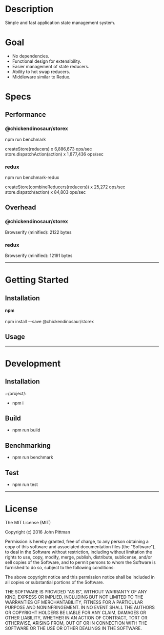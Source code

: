 # Description

Simple and fast application state management system.

# Goal

*   No dependencies.
*   Functional design for extensibility.
*   Easier management of state reducers.
*   Ability to hot swap reducers.
*   Middleware similar to Redux.

# Specs

## Performance

### @chickendinosaur/storex

npm run benchmark

createStore(reducers) x 6,886,673 ops/sec  
store.dispatchAction(action) x 1,877,436 ops/sec

### redux

npm run benchmark-redux

createStore(combineReducers(reducers)) x 25,272 ops/sec  
store.dispatch(action) x 84,803 ops/sec

## Overhead

### @chickendinosaur/storex

Browserify (minified): 2122 bytes

### redux

Browserify (minified): 12191 bytes

---

# Getting Started

## Installation

#### npm

npm install --save @chickendinosaur/storex

## Usage

---

# Development

## Installation

~/project/:

*   npm i

## Build

*   npm run build

## Benchmarking

*   npm run benchmark

## Test

*   npm run test

---

# License

The MIT License (MIT)

Copyright (c) 2016 John Pittman

Permission is hereby granted, free of charge, to any person obtaining a copy
of this software and associated documentation files (the "Software"), to deal
in the Software without restriction, including without limitation the rights
to use, copy, modify, merge, publish, distribute, sublicense, and/or sell
copies of the Software, and to permit persons to whom the Software is
furnished to do so, subject to the following conditions:

The above copyright notice and this permission notice shall be included in all
copies or substantial portions of the Software.

THE SOFTWARE IS PROVIDED "AS IS", WITHOUT WARRANTY OF ANY KIND, EXPRESS OR
IMPLIED, INCLUDING BUT NOT LIMITED TO THE WARRANTIES OF MERCHANTABILITY,
FITNESS FOR A PARTICULAR PURPOSE AND NONINFRINGEMENT. IN NO EVENT SHALL THE
AUTHORS OR COPYRIGHT HOLDERS BE LIABLE FOR ANY CLAIM, DAMAGES OR OTHER
LIABILITY, WHETHER IN AN ACTION OF CONTRACT, TORT OR OTHERWISE, ARISING FROM,
OUT OF OR IN CONNECTION WITH THE SOFTWARE OR THE USE OR OTHER DEALINGS IN THE
SOFTWARE.
